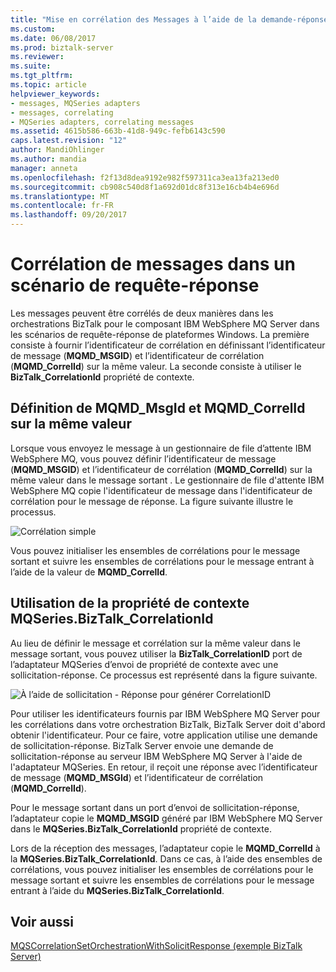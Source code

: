 ```yaml
---
title: "Mise en corrélation des Messages à l’aide de la demande-réponse | Documents Microsoft"
ms.custom: 
ms.date: 06/08/2017
ms.prod: biztalk-server
ms.reviewer: 
ms.suite: 
ms.tgt_pltfrm: 
ms.topic: article
helpviewer_keywords:
- messages, MQSeries adapters
- messages, correlating
- MQSeries adapters, correlating messages
ms.assetid: 4615b586-663b-41d8-949c-fefb6143c590
caps.latest.revision: "12"
author: MandiOhlinger
ms.author: mandia
manager: anneta
ms.openlocfilehash: f2f13d8dea9192e982f597311ca3ea13fa213ed0
ms.sourcegitcommit: cb908c540d8f1a692d01dc8f313e16cb4b4e696d
ms.translationtype: MT
ms.contentlocale: fr-FR
ms.lasthandoff: 09/20/2017
---
```

# <a name="correlating-messages-using-request-reply"></a>Corrélation de messages dans un scénario de requête-réponse
Les messages peuvent être corrélés de deux manières dans les orchestrations BizTalk pour le composant IBM WebSphere MQ Server dans les scénarios de requête-réponse de plateformes Windows. La première consiste à fournir l’identificateur de corrélation en définissant l’identificateur de message (**MQMD_MSGID**) et l’identificateur de corrélation (**MQMD_CorrelId**) sur la même valeur. La seconde consiste à utiliser le **BizTalk_CorrelationId** propriété de contexte.  
  
## <a name="setting-mqmdmsgid-and-mqmdcorrelid-to-the-same-value"></a>Définition de MQMD_MsgId et MQMD_CorrelId sur la même valeur  
 Lorsque vous envoyez le message à un gestionnaire de file d’attente IBM WebSphere MQ, vous pouvez définir l’identificateur de message (**MQMD_MSGID**) et l’identificateur de corrélation (**MQMD_CorrelId**) sur la même valeur dans le message sortant . Le gestionnaire de file d'attente IBM WebSphere MQ copie l'identificateur de message dans l'identificateur de corrélation pour le message de réponse. La figure suivante illustre le processus.  
  
 ![Corrélation simple](../core/media/bts-dev-mqsimplecorrelation.gif "BTS_Dev_MQSimpleCorrelation")  
  
 Vous pouvez initialiser les ensembles de corrélations pour le message sortant et suivre les ensembles de corrélations pour le message entrant à l’aide de la valeur de **MQMD_CorrelId**.  
  
## <a name="using-the-mqseriesbiztalkcorrelationid-context-property"></a>Utilisation de la propriété de contexte MQSeries.BizTalk_CorrelationId  
 Au lieu de définir le message et corrélation sur la même valeur dans le message sortant, vous pouvez utiliser la **BizTalk_CorrelationID** port de l’adaptateur MQSeries d’envoi de propriété de contexte avec une sollicitation-réponse. Ce processus est représenté dans la figure suivante.  
  
 ![À l’aide de sollicitation &#45; Réponse pour générer CorrelationID](../core/media/bts-dev-mqgeneratedcorrelation.gif "BTS_Dev_MQGeneratedCorrelation")  
  
 Pour utiliser les identificateurs fournis par IBM WebSphere MQ Server pour les corrélations dans votre orchestration BizTalk, BizTalk Server doit d'abord obtenir l'identificateur. Pour ce faire, votre application utilise une demande de sollicitation-réponse. BizTalk Server envoie une demande de sollicitation-réponse au serveur IBM WebSphere MQ Server à l'aide de l'adaptateur MQSeries. En retour, il reçoit une réponse avec l’identificateur de message (**MQMD_MSGId**) et l’identificateur de corrélation (**MQMD_CorrelId**).  
  
 Pour le message sortant dans un port d’envoi de sollicitation-réponse, l’adaptateur copie le **MQMD_MSGID** généré par IBM WebSphere MQ Server dans le **MQSeries.BizTalk_CorrelationId** propriété de contexte.  
  
 Lors de la réception des messages, l’adaptateur copie le **MQMD_CorrelId** à la **MQSeries.BizTalk_CorrelationId**. Dans ce cas, à l’aide des ensembles de corrélations, vous pouvez initialiser les ensembles de corrélations pour le message sortant et suivre les ensembles de corrélations pour le message entrant à l’aide du **MQSeries.BizTalk_CorrelationId**.  
  
## <a name="see-also"></a>Voir aussi  
 [MQSCorrelationSetOrchestrationWithSolicitResponse (exemple BizTalk Server)](../core/mqscorrelationsetorchestrationwithsolicitresponse-biztalk-server-sample.md)
